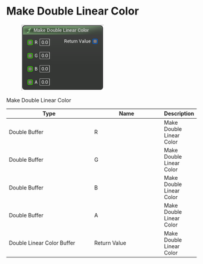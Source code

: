 # Make Double Linear Color

<div align="left" data-full-width="false">

<figure><img src="Make_Double_Linear_Color.png" alt=""><figcaption></figcaption></figure>

</div>

Make Double Linear Color

<table>
<thead><tr><th width="250">Type</th><th width="200">Name</th><th>Description</th></tr></thead>
<tbody>
<tr><td>Double Buffer</td><td>R</td><td>Make Double Linear Color</td></tr>
<tr><td>Double Buffer</td><td>G</td><td>Make Double Linear Color</td></tr>
<tr><td>Double Buffer</td><td>B</td><td>Make Double Linear Color</td></tr>
<tr><td>Double Buffer</td><td>A</td><td>Make Double Linear Color</td></tr>
<tr><td>Double Linear Color Buffer</td><td>Return Value</td><td>Make Double Linear Color</td></tr>
</tbody>
</table>